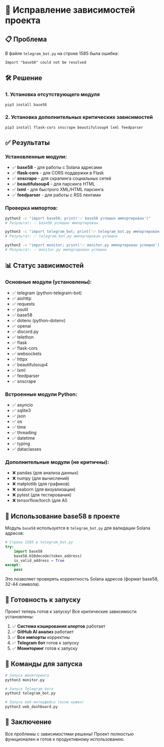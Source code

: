 # 🔧 Исправление зависимостей проекта

## 📋 Проблема

В файле `telegram_bot.py` на строке 1585 была ошибка:
```
Import "base58" could not be resolved
```

## 🛠️ Решение

### 1. Установка отсутствующего модуля
```bash
pip3 install base58
```

### 2. Установка дополнительных критических зависимостей
```bash
pip3 install flask-cors snscrape beautifulsoup4 lxml feedparser
```

## ✅ Результаты

### Установленные модули:
- ✅ **base58** - для работы с Solana адресами
- ✅ **flask-cors** - для CORS поддержки в Flask
- ✅ **snscrape** - для скрапинга социальных сетей
- ✅ **beautifulsoup4** - для парсинга HTML
- ✅ **lxml** - для быстрого XML/HTML парсинга
- ✅ **feedparser** - для работы с RSS лентами

### Проверка импортов:
```bash
python3 -c "import base58; print('✅ base58 успешно импортирован')"
# Результат: ✅ base58 успешно импортирован

python3 -c "import telegram_bot; print('✅ telegram_bot.py импортирован успешно')"
# Результат: ✅ telegram_bot.py импортирован успешно

python3 -c "import monitor; print('✅ monitor.py импортирован успешно')"
# Результат: ✅ monitor.py импортирован успешно
```

## 📊 Статус зависимостей

### Основные модули (установлены):
- ✅ telegram (python-telegram-bot)
- ✅ aiohttp
- ✅ requests
- ✅ psutil
- ✅ base58
- ✅ dotenv (python-dotenv)
- ✅ openai
- ✅ discord.py
- ✅ telethon
- ✅ flask
- ✅ flask-cors
- ✅ websockets
- ✅ httpx
- ✅ beautifulsoup4
- ✅ lxml
- ✅ feedparser
- ✅ snscrape

### Встроенные модули Python:
- ✅ asyncio
- ✅ sqlite3
- ✅ json
- ✅ os
- ✅ time
- ✅ threading
- ✅ datetime
- ✅ typing
- ✅ dataclasses

### Дополнительные модули (не критичны):
- ❌ pandas (для анализа данных)
- ❌ numpy (для вычислений)
- ❌ matplotlib (для графиков)
- ❌ seaborn (для визуализации)
- ❌ pytest (для тестирования)
- ❌ tensorflow/torch (для AI)

## 🎯 Использование base58 в проекте

Модуль `base58` используется в `telegram_bot.py` для валидации Solana адресов:

```python
# Строка 1585 в telegram_bot.py
try:
    import base58
    base58.b58decode(token_address)
    is_valid_address = True
except:
    pass
```

Это позволяет проверять корректность Solana адресов (формат base58, 32-44 символа).

## 🚀 Готовность к запуску

Проект теперь готов к запуску! Все критические зависимости установлены:

1. ✅ **Система кэширования алертов** работает
2. ✅ **GitHub AI анализ** работает  
3. ✅ **Все импорты** корректны
4. ✅ **Telegram бот** готов к запуску
5. ✅ **Мониторинг** готов к запуску

## 📝 Команды для запуска

```bash
# Запуск мониторинга
python3 monitor.py

# Запуск Telegram бота
python3 telegram_bot.py

# Запуск веб-интерфейса (если нужен)
python3 web_dashboard.py
```

## 🎉 Заключение

Все проблемы с зависимостями решены! Проект полностью функционален и готов к продуктивному использованию. 